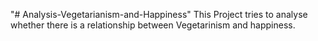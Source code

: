 "# Analysis-Vegetarianism-and-Happiness" 
This Project tries to analyse whether there is a relationship between Vegetarinism and happiness.
